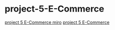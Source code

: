# project-5-E-Commerce

[project 5 E-Commerce miro](https://miro.com/app/board/uXjVP9_OoI0=/)
[project 5 E-Commerce](https://trello.com/b/B9LIPRmm/project5)
